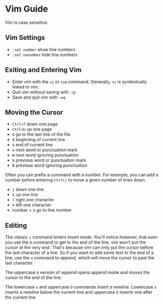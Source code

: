 # Vim Guide

Vim is case sensitive.

## Vim Settings

- `:set number` show line numbers
- `:set nonumber` hide line numbers

## Exiting and Entering Vim

- Enter vim with the `vi` or `vim` command. Generally, `vi` is symbolically linked to vim.
- Quit vim without saving with `:q!`
- Save and quit vim with `:wq`

## Moving the Cursor

- `Ctrl+f` down one page
- `Ctrl+b` up one page
- `G` go to the last line of the file
- `0` beginning of current line
- `$` end of current line
- `w` next word or punctuation mark
- `W` next word ignoring punctuation
- `b` previous word or punctuation mark
- `B` previous word ignoring punctuation

Often you can prefix a command with a number. For example, you can add a number before entering `Ctrl+j` to move a given number of lines down.

- `j` down one line
- `k` up one line
- `l` right one character
- `h` left one character
- number + `G` go to line number

## Editing

The classic `i` command enters insert mode. You'll notice however, that even you use the `0` command to get to the end of the line, vim won't put the cursor at the very end. That's because vim can only put the cursor before the last character of a line. So if you want to add some text to the end of a line, use the `a` command to *append*, which will move the cursor to past the last character.

The uppercase `A` version of append opens append mode and moves the cursor to the end of the line.

The lowercase `o` and uppercase `O` commands insert a newline. Lowercase `o` inserts a newline below the current line and uppercase `O` inserts one after the current line.

